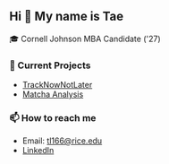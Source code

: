 ## Hi 👋 My name is Tae

🎓 Cornell Johnson MBA Candidate ('27)  

### 🔭 Current Projects
- [TrackNowNotLater](https://github.com/michelleduong03/TrackNowNotLater.git)  
- [Matcha Analysis](https://github.com/TaeJung-Lee/Matcha_Analysis)

### 📫 How to reach me
- Email: tl166@rice.edu 
- [LinkedIn](https://www.linkedin.com/in/taejunglee)
